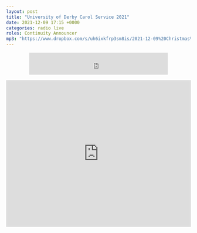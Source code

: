 ```yaml
---
layout: post
title: "University of Derby Carol Service 2021"
date: 2021-12-09 17:15 +0000
categories: radio live
roles: Continuity Announcer
mp3: "https://www.dropbox.com/s/uh6ixkfrp3sm8is/2021-12-09%20Christmas%20Service.mp3?raw=1"
---
```


<div style="text-align: center; margin: 15px 0; padding: 0"><iframe style="width: 75%; height: 60px; border: 0;" src="https://player.shoutca.st/?username=phantommedia"></iframe></div>

<iframe width="100%" height="400em" src="https://www.youtube.com/embed/SF_yRHHI3OQ" frameborder="0" allow="accelerometer; autoplay; clipboard-write; encrypted-media; gyroscope; picture-in-picture" allowfullscreen></iframe>
